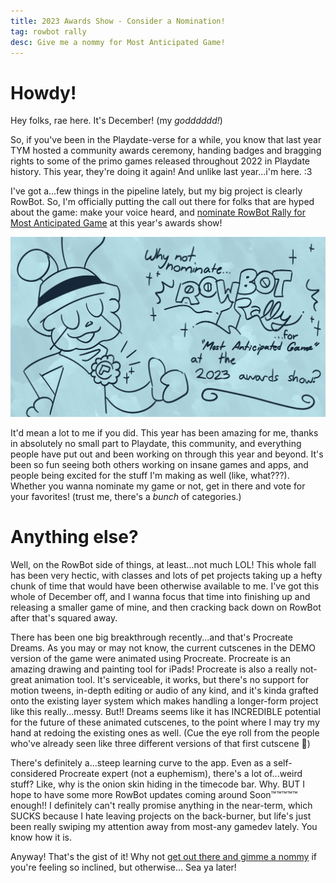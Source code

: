 ```yaml
---
title: 2023 Awards Show - Consider a Nomination!
tag: rowbot rally
desc: Give me a nommy for Most Anticipated Game!
---
```

# Howdy!
Hey folks, rae here. It's December! (my *godddddd!*)

So, if you've been in the Playdate-verse for a while, you know that last year TYM hosted a community awards ceremony, handing badges and bragging rights to some of the primo games released throughout 2022 in Playdate history. This year, they're doing it again! And unlike last year...i'm here. :3

I've got a...few things in the pipeline lately, but my big project is clearly RowBot. So, I'm officially putting the call out there for folks that are hyped about the game: make your voice heard, and [nominate RowBot Rally for Most Anticipated Game](https://docs.google.com/forms/d/e/1FAIpQLSfqM3AZnv3F8Vi-_jT_sUtretB10yW3RRo4LT1Inw0DTYf3ag/viewform?usp=sf_link) at this year's awards show!

![](/blog/images/2023-12-04-1.png)

It'd mean a lot to me if you did. This year has been amazing for me, thanks in absolutely no small part to Playdate, this community, and everything people have put out and been working on through this year and beyond. It's been so fun seeing both others working on insane games and apps, and people being excited for the stuff I'm making as well (like, what???). Whether you wanna nominate my game or not, get in there and vote for your favorites! (trust me, there's a *bunch* of categories.)

# Anything else?

Well, on the RowBot side of things, at least...not much LOL! This whole fall has been very hectic, with classes and lots of pet projects taking up a hefty chunk of time that would have been otherwise available to me. I've got this whole of December off, and I wanna focus that time into finishing up and releasing a smaller game of mine, and then cracking back down on RowBot after that's squared away.

There has been one big breakthrough recently...and that's Procreate Dreams. As you may or may not know, the current cutscenes in the DEMO version of the game were animated using Procreate. Procreate is an amazing drawing and painting tool for iPads! Procreate is also a really not-great animation tool. It's serviceable, it works, but there's no support for motion tweens, in-depth editing or audio of any kind, and it's kinda grafted onto the existing layer system which makes handling a longer-form project like this really...messy. But!! Dreams seems like it has INCREDIBLE potential for the future of these animated cutscenes, to the point where I may try my hand at redoing the existing ones as well. (Cue the eye roll from the people who've already seen like three different versions of that first cutscene :woozy_face:)

There's definitely a...steep learning curve to the app. Even as a self-considered Procreate expert (not a euphemism), there's a lot of...weird stuff? Like, why is the onion skin hiding in the timecode bar. Why. BUT I hope to have some more RowBot updates coming around Soon™™™™™ enough!! I definitely can't really promise anything in the near-term, which SUCKS because I hate leaving projects on the back-burner, but life's just been really swiping my attention away from most-any gamedev lately. You know how it is.

Anyway! That's the gist of it! Why not [get out there and gimme a nommy](https://docs.google.com/forms/d/e/1FAIpQLSfqM3AZnv3F8Vi-_jT_sUtretB10yW3RRo4LT1Inw0DTYf3ag/viewform?usp=sf_link) if you're feeling so inclined, but otherwise... Sea ya later!